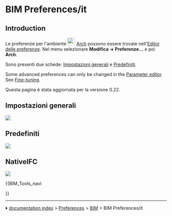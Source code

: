 # BIM Preferences/it
<div class="mw-translate-fuzzy">





</div>




## Introduction


<div class="mw-translate-fuzzy">

Le preferenze per l\'ambiente <img alt="" src=images/Workbench_Arch.svg  style="width:24px;"> [Arch](Arch_Workbench.md) possono essere trovate nell\'[Editor delle preferenze](Preferences_Editor/it.md). Nel menu selezionare **Modifica → Preferenze...** e poi **Arch**.


</div>


<div class="mw-translate-fuzzy">

Sono presenti due schede: [Impostazioni generali](#Impostazioni_generali.md) e [Predefiniti](#Predefiniti.md).


</div>

Some advanced preferences can only be changed in the [Parameter editor](Std_DlgParameter.md). See [Fine-tuning](Fine-tuning#BIM_Workbench.md).


<div class="mw-translate-fuzzy">

Questa pagina è stata aggiornata per la versione 0.22.


</div>



## Impostazioni generali 

![](images/Preferences_BIM_Page_General_settings.png )



## Predefiniti

![](images/Preferences_BIM_Page_Defaults.png )

## NativeIFC

![](images/Preferences_BIM_Page_NativeIFC.png )


<div class="mw-translate-fuzzy">





</div>


{{BIM_Tools_navi

}}



---
⏵ [documentation index](../README.md) > [Preferences](Category_Preferences.md) > [BIM](BIM_Workbench.md) > BIM Preferences/it
